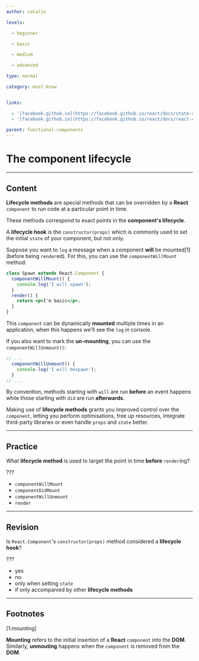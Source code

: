 ```yaml
---
author: catalin

levels:

  - beginner

  - basic

  - medium

  - advanced

type: normal

category: must-know


links:

  - '[facebook.github.io](https://facebook.github.io/react/docs/state-and-lifecycle.html#adding-lifecycle-methods-to-a-class){website}'
  - '[facebook.github.io](https://facebook.github.io/react/docs/react-component.html#the-component-lifecycle){website}'

parent: functional-components
---
```


# The **component** lifecycle

---

## Content

**Lifecycle methods** are special methods that can be overridden by a **React** `component` to run code at a particular point in time.

These methods correspond to exact points in the **component's lifecycle**.

A **lifecycle hook** is the `constructor(props)` which is commonly used to set the initial `state` of your component, but not only.

Suppose you want to `log` a message when a component **will** be mounted[1] (before being `render`ed). For this, you can use the `componentWillMount` method:

```jsx
class Spawn extends React.Component {
  componentWillMount() {
    console.log('I will spawn');
  }
  render() {
    return <p>I'm basic</p>;
  }
}
```

This `component` can be dynamically **mounted** multiple times in an application, when this happens we'll see the `log` in console.

If you also want to mark the **un-mounting**, you can use the `componentWillUnmount()`:

```jsx
// ...
  componentWillUnmount() {
    console.log('I will despawn');
  }
// ...
```

By convention, methods starting with `will` are run **before** an event happens while those starting with `did` are run **afterwards**.

Making use of **lifecycle methods** grants you improved control over the `component`, letting you perform optimisations, free up resources, integrate third-party libraries or even handle `props` and `state` better.

---

## Practice

What **lifecycle method** is used to target the point in time **before** `render`ing?

???

- `componentWillMount`
- `componentDidMount`
- `componentWillUnmount`
- `render`

---

## Revision

Is `React.Component`'s `constructor(props)` method considered a **lifecycle hook**?

???

- yes
- no
- only when setting `state`
- if only accompanied by other **lifecycle methods**

---

## Footnotes

[1:mounting]

**Mounting** refers to the initial insertion of a **React** `component` into the **DOM**.
Similarly, **unmouting** happens when the `component` is removed from the **DOM**.
